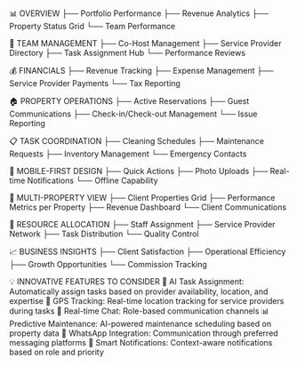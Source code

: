 📊 OVERVIEW
├── Portfolio Performance
├── Revenue Analytics
├── Property Status Grid
└── Team Performance

👥 TEAM MANAGEMENT
├── Co-Host Management
├── Service Provider Directory
├── Task Assignment Hub
└── Performance Reviews

💰 FINANCIALS
├── Revenue Tracking
├── Expense Management
├── Service Provider Payments
└── Tax Reporting

🏠 PROPERTY OPERATIONS
├── Active Reservations
├── Guest Communications
├── Check-in/Check-out Management
└── Issue Reporting

📋 TASK COORDINATION
├── Cleaning Schedules
├── Maintenance Requests
├── Inventory Management
└── Emergency Contacts

📱 MOBILE-FIRST DESIGN
├── Quick Actions
├── Photo Uploads
├── Real-time Notifications
└── Offline Capability

🏢 MULTI-PROPERTY VIEW
├── Client Properties Grid
├── Performance Metrics per Property
├── Revenue Dashboard
└── Client Communications

👥 RESOURCE ALLOCATION
├── Staff Assignment
├── Service Provider Network
├── Task Distribution
└── Quality Control

📈 BUSINESS INSIGHTS
├── Client Satisfaction
├── Operational Efficiency
├── Growth Opportunities
└── Commission Tracking

💡 INNOVATIVE FEATURES TO CONSIDER
🤖 AI Task Assignment: Automatically assign tasks based on provider availability, location, and expertise
📍 GPS Tracking: Real-time location tracking for service providers during tasks
💬 Real-time Chat: Role-based communication channels
📊 Predictive Maintenance: AI-powered maintenance scheduling based on property data
📱 WhatsApp Integration: Communication through preferred messaging platforms
🔔 Smart Notifications: Context-aware notifications based on role and priority